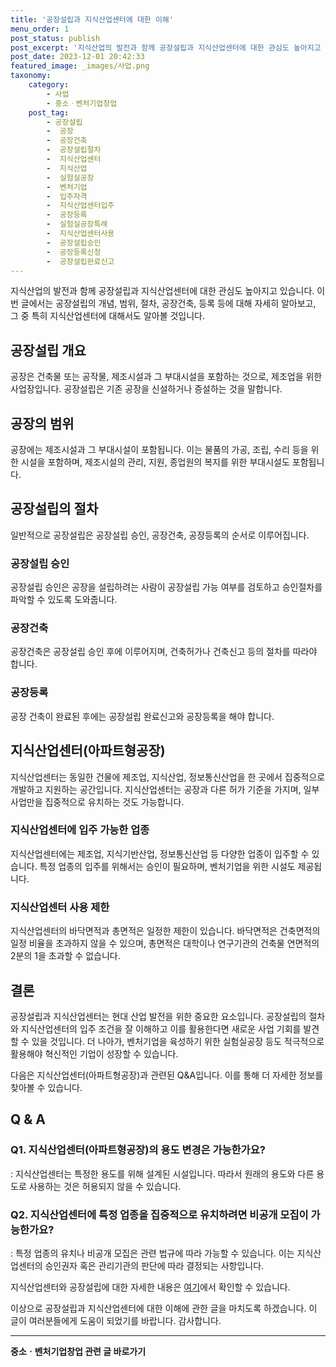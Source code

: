 ```yaml
---
title: '공장설립과 지식산업센터에 대한 이해'
menu_order: 1
post_status: publish
post_excerpt: '지식산업의 발전과 함께 공장설립과 지식산업센터에 대한 관심도 높아지고 있습니다. 이번 글에서는 공장설립의 개념, 범위, 절차, 공장건축, 등록 등에 대해 자세히 알아보고, 그 중 특히 지식산업센터에 대해서도 알아볼 것입니다.'
post_date: 2023-12-01 20:42:33
featured_image: _images/사업.png
taxonomy:
    category:
        - 사업
        - 중소ㆍ벤처기업창업
    post_tag:
        - 공장설립
        -  공장
        -  공장건축
        -  공장설립절차
        -  지식산업센터
        -  지식산업
        -  실험실공장
        -  벤처기업
        -  입주자격
        -  지식산업센터입주
        -  공장등록
        -  실험실공장특례
        -  지식산업센터사용
        -  공장설립승인
        -  공장등록신청
        -  공장설립완료신고
---
```



지식산업의 발전과 함께 공장설립과 지식산업센터에 대한 관심도 높아지고 있습니다. 이번 글에서는 공장설립의 개념, 범위, 절차, 공장건축, 등록 등에 대해 자세히 알아보고, 그 중 특히 지식산업센터에 대해서도 알아볼 것입니다.

## 공장설립 개요
공장은 건축물 또는 공작물, 제조시설과 그 부대시설을 포함하는 것으로, 제조업을 위한 사업장입니다. 공장설립은 기존 공장을 신설하거나 증설하는 것을 말합니다.

## 공장의 범위
공장에는 제조시설과 그 부대시설이 포함됩니다. 이는 물품의 가공, 조립, 수리 등을 위한 시설을 포함하며, 제조시설의 관리, 지원, 종업원의 복지를 위한 부대시설도 포함됩니다.

## 공장설립의 절차
일반적으로 공장설립은 공장설립 승인, 공장건축, 공장등록의 순서로 이루어집니다.

### 공장설립 승인
공장설립 승인은 공장을 설립하려는 사람이 공장설립 가능 여부를 검토하고 승인절차를 파악할 수 있도록 도와줍니다.

### 공장건축
공장건축은 공장설립 승인 후에 이루어지며, 건축허가나 건축신고 등의 절차를 따라야 합니다.

### 공장등록
공장 건축이 완료된 후에는 공장설립 완료신고와 공장등록을 해야 합니다.

## 지식산업센터(아파트형공장)
지식산업센터는 동일한 건물에 제조업, 지식산업, 정보통신산업을 한 곳에서 집중적으로 개발하고 지원하는 공간입니다. 지식산업센터는 공장과 다른 허가 기준을 가지며, 일부 사업만을 집중적으로 유치하는 것도 가능합니다.

### 지식산업센터에 입주 가능한 업종
지식산업센터에는 제조업, 지식기반산업, 정보통신산업 등 다양한 업종이 입주할 수 있습니다. 특정 업종의 입주를 위해서는 승인이 필요하며, 벤처기업을 위한 시설도 제공됩니다.

### 지식산업센터 사용 제한
지식산업센터의 바닥면적과 총면적은 일정한 제한이 있습니다. 바닥면적은 건축면적의 일정 비율을 초과하지 않을 수 있으며, 총면적은 대학이나 연구기관의 건축물 연면적의 2분의 1을 초과할 수 없습니다.

## 결론
공장설립과 지식산업센터는 현대 산업 발전을 위한 중요한 요소입니다. 공장설립의 절차와 지식산업센터의 입주 조건을 잘 이해하고 이를 활용한다면 새로운 사업 기회를 발견할 수 있을 것입니다. 더 나아가, 벤처기업을 육성하기 위한 실험실공장 등도 적극적으로 활용해야 혁신적인 기업이 성장할 수 있습니다.

다음은 지식산업센터(아파트형공장)과 관련된 Q&A입니다. 이를 통해 더 자세한 정보를 찾아볼 수 있습니다.

## Q & A

### Q1. 지식산업센터(아파트형공장)의 용도 변경은 가능한가요?
: 지식산업센터는 특정한 용도를 위해 설계된 시설입니다. 따라서 원래의 용도와 다른 용도로 사용하는 것은 허용되지 않을 수 있습니다.

### Q2. 지식산업센터에 특정 업종을 집중적으로 유치하려면 비공개 모집이 가능한가요?
: 특정 업종의 유치나 비공개 모집은 관련 법규에 따라 가능할 수 있습니다. 이는 지식산업센터의 승인권자 혹은 관리기관의 판단에 따라 결정되는 사항입니다.

지식산업센터와 공장설립에 대한 자세한 내용은 [여기](https://www.molit.go.kr/USR/NEWS/m_71/dtl.jsp?id=1338121381562&mnu=1075&cntIdVal=529)에서 확인할 수 있습니다.

이상으로 공장설립과 지식산업센터에 대한 이해에 관한 글을 마치도록 하겠습니다. 이 글이 여러분들에게 도움이 되었기를 바랍니다. 감사합니다.
<!-- wp:separator -->
<hr class="wp-block-separator has-alpha-channel-opacity"/>
<!-- /wp:separator -->

<!-- wp:group {"backgroundColor":"base","layout":{"type":"constrained"}} -->
<div class="wp-block-group has-base-background-color has-background"><!-- wp:paragraph {"align":"center","fontSize":"medium"} -->
<p class="has-text-align-center has-large-font-size"><strong>중소ㆍ벤처기업창업 관련 글 바로가기</strong></p>
<!-- /wp:paragraph -->


<!-- wp:latest-posts
{"categories":[{"id":27141,"count":19,"description":"","link":"https://uknowlaw.com/category/%ec%a4%91%ec%86%8c%e3%86%8d%eb%b2%a4%ec%b2%98%ea%b8%b0%ec%97%85%ec%b0%bd%ec%97%85/","name":"중소ㆍ벤처기업창업","slug":"중소ㆍ벤처기업창업","taxonomy":"category","parent":0,"meta":[],"_links":{"self":[{"href":"https://uknowlaw.com/wp-json/wp/v2/categories/27141"}],"collection":[{"href":"https://uknowlaw.com/wp-json/wp/v2/categories"}],"about":[{"href":"https://uknowlaw.com/wp-json/wp/v2/taxonomies/category"}],"wp:post_type":[{"href":"https://uknowlaw.com/wp-json/wp/v2/posts?categories=27141"}],"curies":[{"name":"wp","href":"https://api.w.org/{rel}","templated":true}]}}],"postsToShow":100,"excerptLength":28,"postLayout":"grid","columns":2,"featuredImageAlign":"left","featuredImageSizeSlug":"large","fontSize":"small"} /--></div>
<!-- /wp:group -->